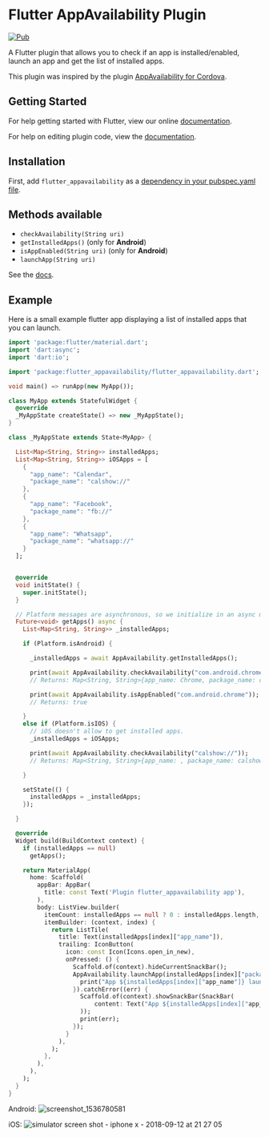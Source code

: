 # Flutter AppAvailability Plugin

[![Pub](https://img.shields.io/pub/v/flutter_appavailability.svg)](https://pub.dartlang.org/packages/flutter_appavailability)

A Flutter plugin that allows you to check if an app is installed/enabled, launch an app and get the list of installed apps.

This plugin was inspired by the plugin [AppAvailability for Cordova](https://github.com/ohh2ahh/AppAvailability).

## Getting Started
For help getting started with Flutter, view our online
[documentation](https://flutter.io/).

For help on editing plugin code, view the [documentation](https://flutter.io/developing-packages/#edit-plugin-package).

## Installation
First, add `flutter_appavailability` as a [dependency in your pubspec.yaml file](https://flutter.io/using-packages/).

## Methods available
- `checkAvailability(String uri)`
- `getInstalledApps()` (only for **Android**)
- `isAppEnabled(String uri)` (only for **Android**)
- `launchApp(String uri)`

See the [docs](https://pub.dartlang.org/documentation/flutter_appavailability/latest/).

## Example
Here is a small example flutter app displaying a list of installed apps that you can launch.
```dart
import 'package:flutter/material.dart';
import 'dart:async';
import 'dart:io';

import 'package:flutter_appavailability/flutter_appavailability.dart';

void main() => runApp(new MyApp());

class MyApp extends StatefulWidget {
  @override
  _MyAppState createState() => new _MyAppState();
}

class _MyAppState extends State<MyApp> {

  List<Map<String, String>> installedApps;
  List<Map<String, String>> iOSApps = [
    {
      "app_name": "Calendar",
      "package_name": "calshow://"
    },
    {
      "app_name": "Facebook",
      "package_name": "fb://"
    },
    {
      "app_name": "Whatsapp",
      "package_name": "whatsapp://"
    }
  ];


  @override
  void initState() {
    super.initState();
  }

  // Platform messages are asynchronous, so we initialize in an async method.
  Future<void> getApps() async {
    List<Map<String, String>> _installedApps;

    if (Platform.isAndroid) {

      _installedApps = await AppAvailability.getInstalledApps();

      print(await AppAvailability.checkAvailability("com.android.chrome"));
      // Returns: Map<String, String>{app_name: Chrome, package_name: com.android.chrome, versionCode: null, version_name: 55.0.2883.91}

      print(await AppAvailability.isAppEnabled("com.android.chrome"));
      // Returns: true

    }
    else if (Platform.isIOS) {
      // iOS doesn't allow to get installed apps.
      _installedApps = iOSApps;

      print(await AppAvailability.checkAvailability("calshow://"));
      // Returns: Map<String, String>{app_name: , package_name: calshow://, versionCode: , version_name: }

    }

    setState(() {
      installedApps = _installedApps;
    });

  }

  @override
  Widget build(BuildContext context) {
    if (installedApps == null)
      getApps();

    return MaterialApp(
      home: Scaffold(
        appBar: AppBar(
          title: const Text('Plugin flutter_appavailability app'),
        ),
        body: ListView.builder(
          itemCount: installedApps == null ? 0 : installedApps.length,
          itemBuilder: (context, index) {
            return ListTile(
              title: Text(installedApps[index]["app_name"]),
              trailing: IconButton(
                icon: const Icon(Icons.open_in_new),
                onPressed: () {
                  Scaffold.of(context).hideCurrentSnackBar();
                  AppAvailability.launchApp(installedApps[index]["package_name"]).then((_) {
                    print("App ${installedApps[index]["app_name"]} launched!");
                  }).catchError((err) {
                    Scaffold.of(context).showSnackBar(SnackBar(
                        content: Text("App ${installedApps[index]["app_name"]} not found!")
                    ));
                    print(err);
                  });
                }
              ),
            );
          },
        ),
      ),
    );
  }
}

```

Android:
![screenshot_1536780581](https://user-images.githubusercontent.com/5956938/45448682-48c49e80-b6d3-11e8-8e56-5972b017e233.png)

iOS:
![simulator screen shot - iphone x - 2018-09-12 at 21 27 05](https://user-images.githubusercontent.com/5956938/45448686-4a8e6200-b6d3-11e8-841c-be5b609b8c9b.png)
